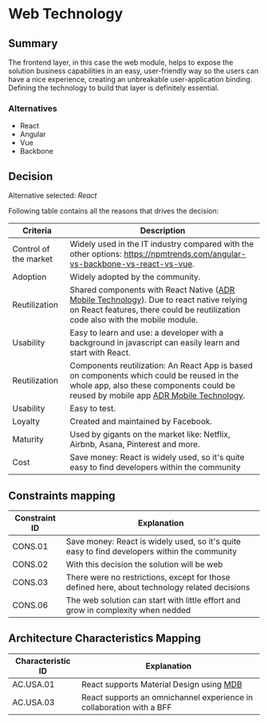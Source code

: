 # Web Technology

## Summary

The frontend layer, in this case the web module, helps to expose the solution business capabilities in an easy, user-friendly way so the users can have a nice experience, creating an unbreakable user-application binding. Defining the technology to build that layer is definitely essential.

### Alternatives

- React
- Angular
- Vue
- Backbone

## Decision 

Alternative selected: *React*

Following table contains all the reasons that drives the decision:

| Criteria                 | Description
| --------------------     | ----------------------------------------------------------------------------------------------------- |
| Control of the market    | Widely used in the IT industry compared with the other options: https://npmtrends.com/angular-vs-backbone-vs-react-vs-vue. |
| Adoption                 | Widely adopted by the community. |
| Reutilization | Shared components with React Native ([ADR Mobile Technology](./adr-mobile-technology.md)). Due to react native relying on React features, there could be reutilization code also with the mobile module. |
| Usability | Easy to learn and use: a developer with a background in javascript can easily learn and start with React. |
| Reutilization            | Components reutilization: An React App is based on components which could be reused in the whole app, also these components could be reused by mobile app [ADR Mobile Technology](./adr-mobile-technology.md). |
| Usability                | Easy to test. |
| Loyalty                  | Created and maintained by Facebook. |
| Maturity | Used by gigants on the market like: Netflix, Airbnb, Asana, Pinterest and more. |
| Cost | Save money: React is widely used, so it's quite easy to find developers within the community |

## Constraints mapping

| Constraint ID | Explanation |
| ------------- | ----------- |
| CONS.01 | Save money: React is widely used, so it's quite easy to find developers within the community |
| CONS.02 | With this decision the solution will be web |
| CONS.03 | There were no restrictions, except for those defined here, about technology related decisions |
| CONS.06 | The web solution can start with little effort and grow in complexity when nedded |

## Architecture Characteristics Mapping

| Characteristic ID | Explanation |
| ------------- | ----------- |
| AC.USA.01 | React supports Material Design using [MDB](https://mdbootstrap.com/docs/react/) |
| AC.USA.03 | React supports an omnichannel experience in collaboration with a BFF |
